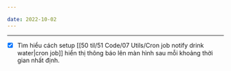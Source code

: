```yaml
---

date: 2022-10-02
---
```


---
- [x] Tìm hiểu cách setup [[50 til/51 Code/07 Utils/Cron job notify drink water|cron job]] hiển thị thông báo lên màn hình sau mỗi khoảng thời gian nhất định.